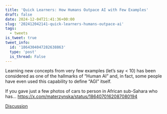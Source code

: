 ```yaml
---
title: 'Quick Learners: How Humans Outpace AI with Few Examples'
draft: false
date: 2024-12-04T21:41:36+00:00
slug: '202412042141-quick-learners-humans-outpace-ai'
tags:
  - tweets
is_tweet: true
tweet_info:
  id: '1864304047282638863'
  type: 'post'
  is_thread: False
---
```




Learning new concepts from very few examples (let’s say &lt; 10) has been considered as one of the hallmarks of “Human AI” and, in fact, some people have even used this capability to define “AGI” itself.

If you gave just a few photos of cars to person in African sub-Sahara who has… <https://x.com/materzynska/status/1864070162087080194>

[Discussion](https://x.com/sytelus/status/1864304047282638863)
